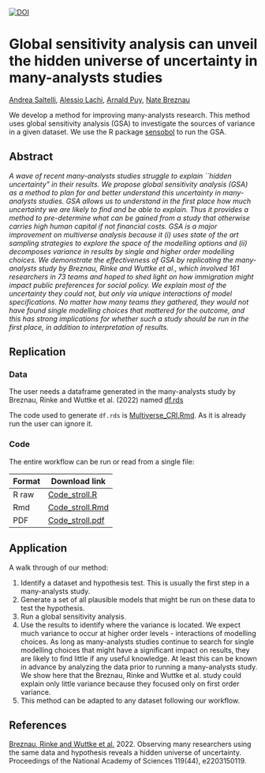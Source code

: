 [![DOI](https://zenodo.org/badge/DOI/10.5281/zenodo.13785064.svg)](https://doi.org/10.5281/zenodo.13785064)

# Global sensitivity analysis can unveil the hidden universe of uncertainty in many-analysts studies

[Andrea Saltelli](https://www.andreasaltelli.eu/), [Alessio Lachi](https://scholar.google.com/citations?user=Je-Ja28AAAAJ&hl=it), [Arnald Puy](https://www.arnaldpuy.com/), [Nate Breznau](https://sites.google.com/site/nbreznau/)

We develop a method for improving many-analysts research. This method uses global sensitivity analysis (GSA) to investigate the sources of variance in a given dataset. We use the R package [sensobol](https://www.jstatsoft.org/article/view/v102i05) to run the GSA. 

## Abstract

*A wave of recent many-analysts studies struggle to explain ``hidden uncertainty" in their results. We propose global sensitivity analysis (GSA) as a method to plan for and better understand this uncertainty in many-analysts studies. GSA allows us to understand in the first place how much uncertainty we are likely to find and be able to explain. Thus it provides a method to pre-determine what can be gained from a study that otherwise carries high human capital if not financial costs. GSA is a major improvement on multiverse analysis because it (i) uses state of the art sampling strategies to explore the space of the modelling options and (ii) decomposes variance in results by single and higher order modelling choices. We demonstrate the effectiveness of GSA by replicating the many-analysts study by Breznau, Rinke and Wuttke et al., which involved 161 researchers in 73 teams and hoped to shed light on how immigration might impact public preferences for social policy. We explain most of the uncertainty they could not, but only via unique interactions of model specifications. No matter how many teams they gathered, they would not have found single modelling choices that mattered for the outcome, and this has strong implications for whether such a study should be run in the first place, in addition to interpretation of results.*


## Replication

### Data

The user needs a dataframe generated in the many-analysts study by Breznau, Rinke and Wuttke et al. (2022) named [df.rds](https://github.com/arnaldpuy/universe_of_uncertainty/blob/main/df.zip)

The code used to generate `df.rds` is [Multiverse_CRI.Rmd](https://github.com/arnaldpuy/universe_of_uncertainty/blob/main/Multiverse_CRI.Rmd). As it is already run the user can ignore it. 


### Code

The entire workflow can be run or read from a single file:

| Format | Download link |
| ------ | ------------- |
| R raw  | [Code_stroll.R](https://github.com/arnaldpuy/universe_of_uncertainty/blob/main/code_stroll_final_methodology_2nd_order.R) |
| Rmd |  [Code_stroll.Rmd](https://github.com/arnaldpuy/universe_of_uncertainty/blob/main/code_stroll_final_methodology_2nd_order.Rmd) |
| PDF | [Code_stroll.pdf](https://github.com/arnaldpuy/universe_of_uncertainty/blob/main/code_stroll_final_methodology_2nd_order.pdf) |



## Application

A walk through of our method:

1. Identify a dataset and hypothesis test. This is usually the first step in a many-analysts study.
2. Generate a set of all plausible models that might be run on these data to test the hypothesis.
3. Run a global sensitivity analysis.
4. Use the results to identify where the variance is located. We expect much variance to occur at higher order levels - interactions of modelling choices. As long as many-analysts studies continue to search for single modelling choices that might have a significant impact on results, they are likely to find little if any useful knowledge. At least this can be known in advance by analyzing the data prior to running a many-analysts study. We show here that the Breznau, Rinke and Wuttke et al. study could explain only little variance because they focused only on first order variance.
5. This method can be adapted to any dataset following our workflow. 

## References

[Breznau, Rinke and Wuttke et al.](https://www.pnas.org/doi/full/10.1073/pnas.2203150119) 2022. Observing many researchers using the same data and hypothesis reveals a hidden universe of uncertainty. Proceedings of the National Academy of Sciences 119(44), e2203150119.
